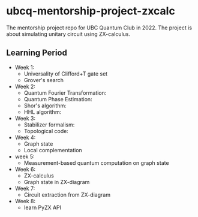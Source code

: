 # ubcq-mentorship-project-zxcalc
The mentorship project repo for UBC Quantum Club in 2022. The project is about simulating unitary circuit using ZX-calculus.

## Learning Period
- Week 1:
  - Universality of Clifford+T gate set
  - Grover's search
- Week 2:
  - Quantum Fourier Transformation: 
  - Quantum Phase Estimation: 
  - Shor's algorithm: 
  - HHL algorithm: 
- Week 3:
  - Stabilizer formalism: 
  - Topological code: 
- Week 4:
  - Graph state
  - Local complementation
- week 5:
  - Measurement-based quantum computation on graph state
- Week 6:
  - ZX-calculus
  - Graph state in ZX-diagram
- Week 7:
  - Circuit extraction from ZX-diagram
- Week 8:
  - learn PyZX API
